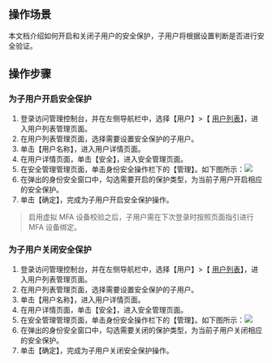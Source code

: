 ## 操作场景
本文档介绍如何开启和关闭子用户的安全保护，子用户将根据设置判断是否进行安全验证。
## 操作步骤
### 为子用户开启安全保护
1. 登录访问管理控制台，并在左侧导航栏中，选择【用户】>【 [用户列表](https://console.cloud.tencent.com/cam)】，进入用户列表管理页面。
2. 在用户列表管理页面，选择需要设置安全保护的子用户。
3. 单击【用户名称】，进入用户详情页面。
4. 在用户详情页面，单击【安全】，进入安全管理页面。
5. 在安全管理管理页面，单击身份安全操作栏下的【管理】。如下图所示：![](https://main.qcloudimg.com/raw/c3044a1ec5c3d716c0fadb4c5c5d128e.png)
6. 在弹出的身份安全窗口中，勾选需要开启的保护类型，为当前子用户开启相应的安全保护。
7. 单击【确定】，完成为子用户开启安全保护操作。
 >启用虚拟 MFA 设备校验之后，子用户需在下次登录时按照页面指引进行 MFA 设备绑定。
 
### 为子用户关闭安全保护
1. 登录访问管理控制台，并在左侧导航栏中，选择【用户】>【 [用户列表](https://console.cloud.tencent.com/cam)】，进入用户列表管理页面。
2. 在用户列表管理页面，选择需要设置安全保护的子用户。
3. 单击【用户名称】，进入用户详情页面。
4. 在用户详情页面，单击【安全】，进入安全管理页面。
5. 在安全管理管理页面，单击身份安全操作栏下的【管理】。如下图所示：![](https://main.qcloudimg.com/raw/c3044a1ec5c3d716c0fadb4c5c5d128e.png)
6. 在弹出的身份安全窗口中，勾选需要关闭的保护类型，为当前子用户关闭相应的安全保护。
7. 单击【确定】，完成为子用户关闭安全保护操作。
